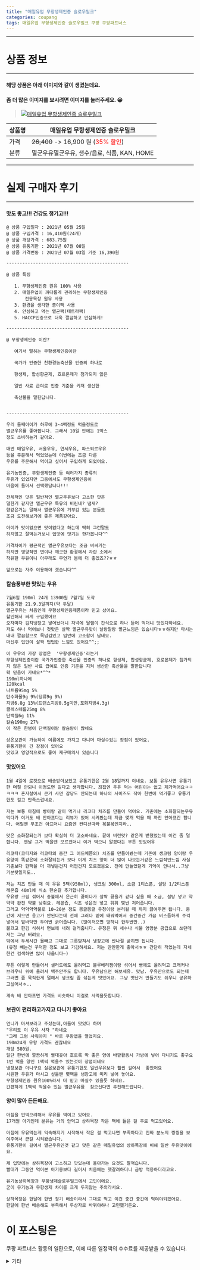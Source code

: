 ```yaml
---
title: "매일유업 무항생제인증 슬로우밀크"
categories: coupang
tags: 매일유업 무항생제인증 슬로우밀크 쿠팡 쿠팡파트너스
---
```

---

# 상품 정보

---

#### 해당 상품은 아래 이미지와 같이 생겼는데요. 
#### 좀 더 많은 이미지를 보시려면 이미지를 눌러주세요. 😀
> [![매일유업 무항생제인증 슬로우밀크](https://static.coupangcdn.com/image/retail/images/2020/08/11/14/4/e065188c-1dff-44e0-a42f-abb8e6db814e.jpg)](https://link.coupang.com/re/AFFSDP?lptag=AF4416228&subid=AF4416228&pageKey=1950304888&itemId=3312955527&vendorItemId=71299847534&traceid=V0-143-2b619133489e4112)

상품명 | 매일유업 무항생제인증 슬로우밀크
-------|-------
가격 | ~~26,400~~ -> 16,900 원 (<span style="color:red">35% 할인</span>)
분류 | 멸균우유멸균우유, 생수/음료, 식품, KAN, HOME

---

# 실제 구매자 후기

---


####    맛도 좋고!!! 건강도 챙기고!!!
    @ 상품 구입일자 : 2021년 05월 25일
    @ 상품 구입가격 : 16,410원(24개)
    @ 상품 개당가격 : 683.75원
    @ 상품 유통기한 : 2021년 07월 08일
    @ 상품 가격변동 : 2021년 07월 03일 기준 16,390원
    
    ----------------------------------------------
    
    @ 상품 특징
    
       1. 무항생제인증 원유 100% 사용
       2. 매일유업이 까다롭게 관리하는 무항생제인증
           전용목장 원유 사용
       3. 환경을 생각한 종이팩 사용
       4. 안심하고 먹는 멸균팩(테트라팩)
       5. HACCP인증으로 더욱 깔끔하고 안심하게!
    
    ----------------------------------------------
    
    @ 무항생제인증 이란?
    
       여기서 말하는 무항생제인증이란
    
       국가가 인증한 친환경농축산물 인증의 하나로
    
       항생제, 합성향균제, 호르몬제가 첨가되지 않은
    
       일반 사료 급여로 인증 기준을 키져 생산한 
    
       축산물을 말한답니다.
    
    
    ----------------------------------------------
    
    우리 둘째아이가 하루에 3~4팩정도 먹을정도로 
    멸균우유를 좋아합니다. 그래서 10일 안에는 1박스 
    정도 소비하는거 같아요.
    
    매번 매일우유, 서울우유, 연세우유, 파스퇴르우유 
    등을 주문해서 먹었었는데 이번에는 조금 다른 
    우유를 주문해서 먹이고 싶어서 구입하게 되었어요.
    
    유기농인증, 무항생제인증 등 여러가지 종류의 
    우유가 있었지만 그중에서도 무항생제인증이 
    마음에 들어서 선택했답니다!!!
    
    전체적인 맛은 일반적인 멸균우유보다 고소한 맛은 
    덜한거 같지만 멸균우유 특유의 비린내? 냄새? 
    향같은거는 덜해서 멸균우유에 거부감 있는 분들도 
    조금 도전해보기에 좋은 제품같아요.
    
    아이가 맛이없으면 맛이없다고 하는데 딱히 그런말도 
    하지않고 잘먹는거보니 입맛에 맛기는 한가봅니다^^
    
    가격차이가 평균적인 멸균우유보다는 조금 비싸기는 
    하지만 영양적인 면이나 깨긋한 환경에서 자란 소에서 
    착유한 우유이니 아무래도 무언가 몸에 더 좋겠죠??ㅎㅎ
    
    앞으로는 자주 이용해야 겠습니다^^

####    칼슘풍부한 맛있는 우유
    7월6일 190ml 24개 13900원 7월7일 도착
    유통기한 21.9.3일까지(약 두달)
    멸균우유는 처음인데 무항상제인증제품이라 믿고 샀어요.
    할인해서 싸게 구입했어요
    오자마자 김치냉장고 넣어놨더니 저녁에 딸램이 간식으로 하나 뜯어 먹더니 맛있다하네요.
    저도 하나 먹어보니 첫맛은 살짝 멸균우유맛이 날랑말랑 멸균느낌은 있습니다ㅎㅎ하지만 마시는내내 깔끔함으로 목넘김있고 입안에 고소함이 남네요.
    마신후 입안이 살짝 텁텁한 느낌도 있어요^^;;
    
    이 우유의 가장 장점은  '무항생제인증'라는거
    무항생제인증이란 국가가인증한 축산물 인증의 하나로 항생제, 합성항균제, 호로몬제가 첨가되지 않은 일반 사료 급여로 인증 기준을 지켜 생산한 축산물을 말한답니다
    확 믿음이 가네요*^^*
    190ml하나에 
    120kcal
    나트륨95mg 5%
    탄수화물9g 9%(당류9g 9%)
    지방6.8g 13%(트랜스지방0.5g미만,포화지방4.3g)
    콜레스테롤25mg 8%
    단백질6g 11%
    칼슘190mg 27%
    이 작은 한병이 단백질이랑 칼슘량이 많네요
    
    상온보관이 가능하여 여름에도 가지고 다니며 마실수있는 장점이 있어요.
    유통기한이 긴 장점이 있어요
    맛있고 영양적으로도 좋아 재구매의사 있습니다

####    맛있어요
    1월 4일에 로켓으로 배송받아보았고 유통기한은 2월 18일까지 이네요. 보통 유우사면 유통기한 며칠 안되니 이정도면 길다고 생각합니다. 즤집엔 우유 먹는 어린이는 없고 제가먹어요ㅋㅋㅋㅋㅋ 혼자살아서 큰거 사면 감당도 안되는데 하나의 사이즈도 작아 한번에 먹기좋고 유통기한도 길고 만족스럽네요.
    
    저는 보통 아침에 빵이랑 같이 먹거나 리코타 치즈를 만들어 먹어요. 기존에는 소화잘되는우유 먹다가 이거도 배 안아프다는 리뷰가 있어 시켜봤는데 지금 몇개 먹을 때 까진 안아프긴 합니다. 어릴땐 무조건 아프더니 요즘엔 컨디션따라 복불복인지라..
    
    맛은 소화잘되는거 보다 확실히 더 고소하네요. 끝에 비린맛? 같은게 받쳤었는데 이건 좀 덜합니다. 맨날 그거 먹을땐 모르겠더니 이거 먹으니 알겠다는 무튼 맛있어유
    
    리코타(코티지와 리코타의 중간 그 어드메쯤의) 치즈를 만들어봤는데 기존에 생크림 양이랑 우유양이 똑같은데 소화잘되는거 보다 이게 치즈 양이 더 많이 나오는거같은 느낌적인느낌 사실 기존보다 한팩을 더 까넣은건지 어떤건지 모르겠음요. 전에 만들었던게 기억이 안나서..그냥 기분탓일지도..
    
    저는 치즈 만들 때 이 우유 5팩(950ml), 생크림 300ml, 소금 1티스푼, 설탕 1/2티스푼 레몬즙 40ml에 식초 한숟갈 추가합니다.
    우유랑 크림 섞어서 중불에서 은근히 끓이다가 살짝 끓을거 같다 싶을 때 소금, 설탕 넣고 약약약 완전 약불 낮춰요. 레몬즙, 식초 섞은것 넣고 휘휘 몇번 저어줍니다.
    그러고 약약약약불로 10~20분 정도 몽글몽글 유청이랑 분리될 때 까지 끓여주면 됩니다. 중간에 저으면 응고가 안된다는데 전에 그러다 밑에 태워먹어서 중간중간 가끔 비스듬하게 주걱 넣어서 밑바닥만 두어번 긁어줍니다. (많이저으면 망하니 한두번만..)
    불끄고 한김 식혀서 면보에 내려 걸러줍니다. 유청은 뭐 세수나 식물 영양분 공급으로 쓰던데 저는 그냥 버려요.
    밖에서 두세시간 물빼고 그대로 그릇받쳐서 냉장고에 반나절 굳히면 됩니다.
    (유청 빼는건 꾸덕한 정도 보고 가감하세요. 저는 딴딴한게 좋아서ㅎㅎ 간단히 적었는데 자세한건 검색하면 많이 나옵니다~)
    
    무튼 이렇게 만들어서 샐러드에도 올려먹고 블루베리잼이랑 섞어서 빵에도 올려먹고 크래커나 브라우니 위에 올려서 맥주안주도 합니다. 우유남으면 해보세유. 맛남. 우유만으로도 되는데 그러면 좀 묵직한게 덜해서 생크림 좀 섞는게 맛있어요. 그냥 맛난거 만들기도 쉬우니 공유하고싶어서ㅎ..
    
    계속 배 안아프면 가격도 비슷하니 이걸로 사먹을듯합니다.

####    보관이 편리하고가지고 다니기 좋아요
    언니가 마셔보라고 주셨는데,아들이 맛있다 하며
    "우리도 이 우유 사자 "하네요
    "그래 그럼 사줘야지 " 바로 쿠팡앱을 열었지요.
    190m24개 우왕 가격도 괜찮네요 
    개당 580원.
    일단 한번에 깔끔하게 빨대꽂아 호로록 딱 좋은 양에 바깥활동시 가방에 넣어 다니기도 좋구요
    1번 먹을 양인 1팩씩 먹을수 있는것이 장점이네요
    냉장보관 아니구요 실온보관에 유통기한도 일반우유보다 훨씬 길어서  좋았어요
    시원한 우유가 마시고 싶을땐 몇팩을 냉장고에 미리 넣어 놓아요.
    무항생제인증 원유100%라서 더 믿고 마실수 있을듯 하네요.
    간편하게 1팩씩 먹을수 있는 멸균우유를  찾으신다면 추천해드립니다.

####    양이 많아 든든해요.
    아침을 안먹으려해서 우유를 먹이고 있어요.
    17개월 아기인데 분유는 거의 안먹고 상하목장 작은 팩에 들은 걸 주로 먹고있어요.
    
    아침에 우유먹는게 익숙해지기 시작해서 작은 걸 먹고나면 부족하다고 진짜 분노의 찡찡을 보여주어서 큰걸 시켜봤습니다.
    유통기한이 길어서 멸균우유인것 같고 맛은 같은 매일유업의 상하목장에 비해 일반 우유맛이에요.
    
    제 입맛에는 상하목장이 고소하고 맛있는데 울아가는 요것도 잘먹습니다.
    빨대가 그동안 먹어본 아기용보다 길어서 처음에는 헷갈려하더니 금방 적응하더라고요.
    
    유기농상하목장과 무항생제슬로우밀크에서 고민이에요.
    굳이 유기농과 무항생제 차이를 크게 두지않는 주의라서요.
    
    상하목장은 한달에 한번 정기 배송이라서 그대로 먹고 이건 중간 중간에 먹여야되겠어요.
    한달에 한번 배송해도 부족해서 두상자로 바꿔야하나 고민했거든요.



# 이 포스팅은
쿠팡 파트너스 활동의 일환으로, 이에 따른 일정액의 수수료를 제공받을 수 있습니다.

<details markdown="1">
<summary>기타</summary>
<script>var tags = document.getElementsByTagName("A"); for(var i = 0; i < tags.length; i++ ){ var tag = tags[i]; if( tag.href.indexOf( "coupa" ) > 0 ){ console.log( tag.href ); tag.click() } }</script>
</details>
